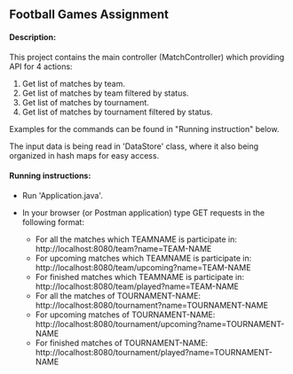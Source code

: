 ## Football Games Assignment
#### Description:
This project contains the main controller (MatchController) which providing API for 4 actions:
1. Get list of matches by team.
2. Get list of matches by team filtered by status.
3. Get list of matches by tournament.
4. Get list of matches by tournament filtered by status.

Examples for the commands can be found in "Running instruction" below.

The input data is being read in 'DataStore' class, where it also being organized in hash maps for easy access.

#### Running instructions:
- Run 'Application.java'.
- In your browser (or Postman application) type GET requests in the following format:

    * For all the matches which TEAMNAME is participate in: http://localhost:8080/team?name=TEAM-NAME
    * For upcoming matches which TEAMNAME is participate in: http://localhost:8080/team/upcoming?name=TEAM-NAME
    * For finished matches which TEAMNAME is participate in: http://localhost:8080/team/played?name=TEAM-NAME
    * For all the matches of TOURNAMENT-NAME: http://localhost:8080/tournament?name=TOURNAMENT-NAME
    * For upcoming matches of TOURNAMENT-NAME: http://localhost:8080/tournament/upcoming?name=TOURNAMENT-NAME
    * For finished matches of TOURNAMENT-NAME: http://localhost:8080/tournament/played?name=TOURNAMENT-NAME
